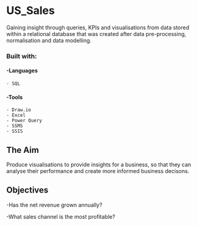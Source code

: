 # US_Sales
Gaining insight through queries, KPIs and visualisations from data stored within a relational database that was created after data pre-processing, normalisation and data modelling.

### Built with:
  #### -Languages
  
    - SQL
    
  #### -Tools
    
    - Draw.io
    - Excel
    - Power Query
    - SSMS
    - SSIS

## The Aim
Produce visualisations to provide insights for a business, so that they can analyse their performance and create more informed business decisons.

## Objectives
-Has the net revenue grown annually?

-What sales channel is the most profitable?

